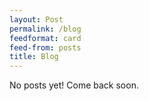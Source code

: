 ```yaml
---
layout: Post
permalink: /blog
feedformat: card
feed-from: posts
title: Blog
---
```


No posts yet! Come back soon.